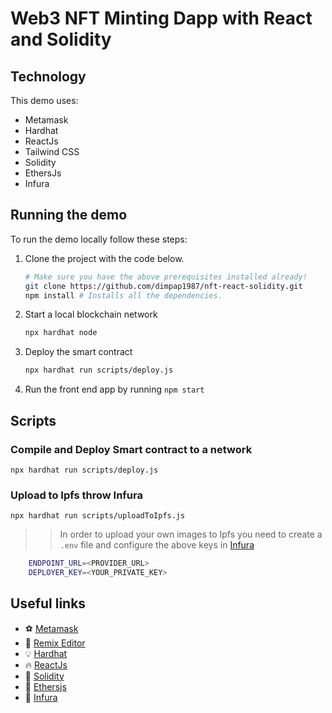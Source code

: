# Web3 NFT Minting Dapp with React and Solidity

## Technology

This demo uses:

- Metamask
- Hardhat
- ReactJs
- Tailwind CSS
- Solidity
- EthersJs
- Infura

## Running the demo

To run the demo locally follow these steps:

1. Clone the project with the code below.
   ```sh
   # Make sure you have the above prerequisites installed already!
   git clone https://github.com/dimpap1987/nft-react-solidity.git
   npm install # Installs all the dependencies.
   ```
2. Start a local blockchain network
   ```sh
   npx hardhat node
   ```
3. Deploy the smart contract
   ```sh
   npx hardhat run scripts/deploy.js
   ```
4. Run the front end app by running `npm start`


## Scripts
### Compile and Deploy Smart contract to a network

`npx hardhat run scripts/deploy.js`

### Upload to Ipfs throw Infura

`npx hardhat run scripts/uploadToIpfs.js`

>>In order to upload your own images to Ipfs you need to
create a `.env` file and configure the above keys in [Infura](https://app.infura.io/dashboard)

```sh
    ENDPOINT_URL=<PROVIDER_URL>
    DEPLOYER_KEY=<YOUR_PRIVATE_KEY>
```


## Useful links

- ⚽ [Metamask](https://metamask.io/)
- 🚀 [Remix Editor](https://remix.ethereum.org/)
- 💡 [Hardhat](https://hardhat.org/)
- 🔥 [ReactJs](https://reactjs.org/)
- 🐻 [Solidity](https://soliditylang.org/)
- 👀 [Ethersjs](https://docs.ethers.io/v5/)
- 👀 [Infura](https://app.infura.io/dashboard)
